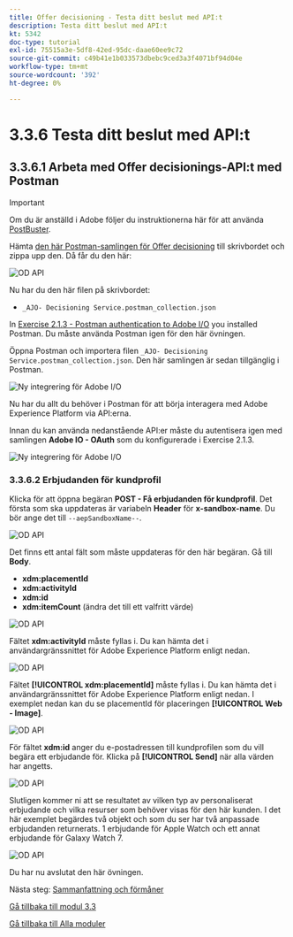```yaml
---
title: Offer decisioning - Testa ditt beslut med API:t
description: Testa ditt beslut med API:t
kt: 5342
doc-type: tutorial
exl-id: 75515a3e-5df8-42ed-95dc-daae60ee9c72
source-git-commit: c49b41e1b033573dbebc9ced3a3f4071bf94d04e
workflow-type: tm+mt
source-wordcount: '392'
ht-degree: 0%

---
```


# 3.3.6 Testa ditt beslut med API:t

## 3.3.6.1 Arbeta med Offer decisionings-API:t med Postman

>[!IMPORTANT]
>
>Om du är anställd i Adobe följer du instruktionerna här för att använda [PostBuster](./../../../postbuster.md).

Hämta [den här Postman-samlingen för Offer decisioning](./../../../assets/postman/postman_offer-decisioning.zip) till skrivbordet och zippa upp den. Då får du den här:

![OD API](./images/unzip.png)

Nu har du den här filen på skrivbordet:

- `_AJO- Decisioning Service.postman_collection.json`

In [Exercise 2.1.3 - Postman authentication to Adobe I/O](./../../../modules/rtcdp-b2c/module2.1/ex3.md) you installed Postman. Du måste använda Postman igen för den här övningen.

Öppna Postman och importera filen `_AJO- Decisioning Service.postman_collection.json`. Den här samlingen är sedan tillgänglig i Postman.

![Ny integrering för Adobe I/O](./images/postmanui.png)

Nu har du allt du behöver i Postman för att börja interagera med Adobe Experience Platform via API:erna.

Innan du kan använda nedanstående API:er måste du autentisera igen med samlingen **Adobe IO - OAuth** som du konfigurerade i Exercise 2.1.3.

![Ny integrering för Adobe I/O](./images/postmanui1.png)


### 3.3.6.2 Erbjudanden för kundprofil

Klicka för att öppna begäran **POST - Få erbjudanden för kundprofil**. Det första som ska uppdateras är variabeln **Header** för **x-sandbox-name**. Du bör ange det till `--aepSandboxName--`.

![OD API](./images/api23.png)

Det finns ett antal fält som måste uppdateras för den här begäran. Gå till **Body**.

- **xdm:placementId**
- **xdm:activityId**
- **xdm:id**
- **xdm:itemCount** (ändra det till ett valfritt värde)

![OD API](./images/api24.png)

Fältet **xdm:activityId** måste fyllas i. Du kan hämta det i användargränssnittet för Adobe Experience Platform enligt nedan.

![OD API](./images/activityid.png)

Fältet **[!UICONTROL xdm:placementId]** måste fyllas i. Du kan hämta det i användargränssnittet för Adobe Experience Platform enligt nedan. I exemplet nedan kan du se placementId för placeringen **[!UICONTROL Web - Image]**.

![OD API](./images/placementid.png)

För fältet **xdm:id** anger du e-postadressen till kundprofilen som du vill begära ett erbjudande för. Klicka på **[!UICONTROL Send]** när alla värden har angetts.

![OD API](./images/api24a.png)

Slutligen kommer ni att se resultatet av vilken typ av personaliserat erbjudande och vilka resurser som behöver visas för den här kunden. I det här exemplet begärdes två objekt och som du ser har två anpassade erbjudanden returnerats. 1 erbjudande för Apple Watch och ett annat erbjudande för Galaxy Watch 7.

![OD API](./images/api25.png)

Du har nu avslutat den här övningen.

Nästa steg: [Sammanfattning och förmåner](./summary.md)

[Gå tillbaka till modul 3.3](./offer-decisioning.md)

[Gå tillbaka till Alla moduler](./../../../overview.md)
